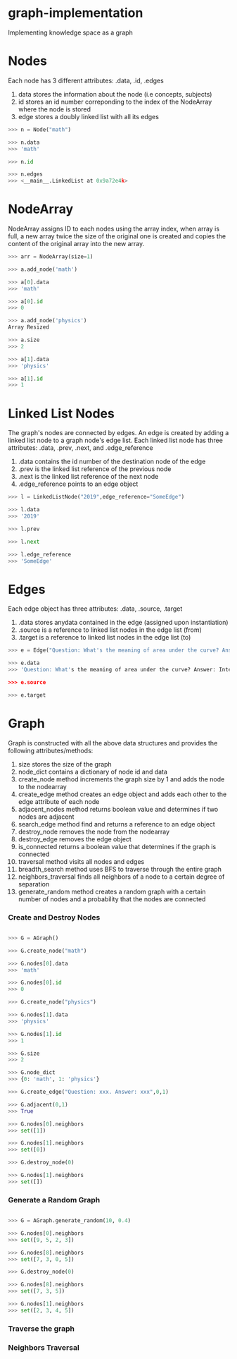 # graph-implementation
Implementing knowledge space as a graph

Nodes
=====

Each node has 3 different attributes: .data, .id, .edges

1. data stores the information about the node (i.e concepts, subjects)
2. id stores an id number correponding to the index of the NodeArray where the node is stored
3. edge stores a doubly linked list with all its edges

```python
>>> n = Node("math")

>>> n.data
>>> 'math'

>>> n.id

>>> n.edges
>>> <__main__.LinkedList at 0x9a72e4k>
```

NodeArray
=========

NodeArray assigns ID to each nodes using the array index, when array is full, a new array twice the size of the original one is created and copies the content of the original array into the new array.  

```python
>>> arr = NodeArray(size=1)

>>> a.add_node('math')

>>> a[0].data
>>> 'math'

>>> a[0].id
>>> 0

>>> a.add_node('physics')
Array Resized

>>> a.size
>>> 2

>>> a[1].data
>>> 'physics'

>>> a[1].id
>>> 1
```
Linked List Nodes
=================

The graph's nodes are connected by edges. An edge is created by adding a linked list node to a graph node's edge list. Each linked list node has three attributes: .data, .prev, .next, and .edge_reference       

1. .data contains the id number of the destination node of the edge  
2. .prev is the linked list reference of the previous node  
3. .next is the linked list reference of the next node  
4. .edge_reference points to an edge object   


```python
>>> l = LinkedListNode("2019",edge_reference="SomeEdge")

>>> l.data
>>> '2019'

>>> l.prev

>>> l.next

>>> l.edge_reference
>>> 'SomeEdge'
```

Edges
=====

Each edge object has three attributes: .data, .source, .target 

1. .data stores anydata contained in the edge (assigned upon instantiation)  
2. .source is a reference to linked list nodes in the edge list (from)  
3. .target is a reference to linked list nodes in the edge list (to)  

```python
>>> e = Edge("Question: What's the meaning of area under the curve? Answer: Integral")

>>> e.data
>>> 'Question: What's the meaning of area under the curve? Answer: Integral'

>>> e.source

>>> e.target
```
Graph
=====

Graph is constructed with all the above data structures and provides the following attributes/methods:

1. size stores the size of the graph  
2. node_dict contains a dictionary of node id and data
3. create_node method increments the graph size by 1 and adds the node to the nodearray  
4. create_edge method creates an edge object and adds each other to the edge attribute of each node    
5. adjacent_nodes method returns boolean value and determines if two nodes are adjacent  
6. search_edge method find and returns a reference to an edge object  
7. destroy_node removes the node from the nodearray  
8. destroy_edge removes the edge object 
9. is_connected returns a boolean value that determines if the graph is connected  
10. traversal method visits all nodes and edges  
11. breadth_search method uses BFS to traverse through the entire graph  
12. neighbors_traversal finds all neighbors of a node to a certain degree of separation  
13. generate_random method creates a random graph with a certain number of nodes and a probability that the nodes are connected  


### Create and Destroy Nodes

```python

>>> G = AGraph()

>>> G.create_node("math")

>>> G.nodes[0].data
>>> 'math'

>>> G.nodes[0].id
>>> 0

>>> G.create_node("physics")

>>> G.nodes[1].data
>>> 'physics'

>>> G.nodes[1].id
>>> 1

>>> G.size
>>> 2

>>> G.node_dict
>>> {0: 'math', 1: 'physics'}

>>> G.create_edge("Question: xxx. Answer: xxx",0,1)

>>> G.adjacent(0,1)
>>> True

>>> G.nodes[0].neighbors
>>> set([1])

>>> G.nodes[1].neighbors
>>> set([0])

>>> G.destroy_node(0)

>>> G.nodes[1].neighbors
>>> set([])
```

### Generate a Random Graph 

```python

>>> G = AGraph.generate_random(10, 0.4)

>>> G.nodes[0].neighbors
>>> set([9, 5, 2, 3])

>>> G.nodes[8].neighbors
>>> set([7, 3, 0, 5])

>>> G.destroy_node(0)

>>> G.nodes[8].neighbors
>>> set([7, 3, 5])

>>> G.nodes[1].neighbors
>>> set([2, 3, 4, 5])
```

### Traverse the graph



### Neighbors Traversal





